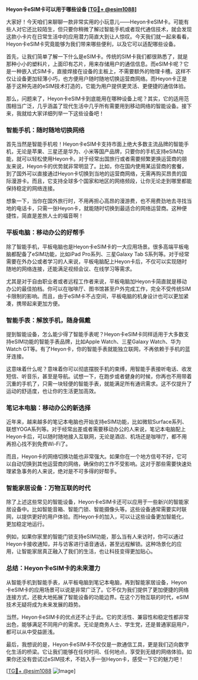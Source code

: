 **Heyon卡eSIM卡可以用于哪些设备 [[TG💪+ @esim1088](https://t.me/s/esim1088)]**

大家好！今天咱们来聊聊一款非常实用的小玩意儿——Heyon卡eSIM卡。可能有些人对它还比较陌生，但只要你稍微了解过智能手机或者现代通信技术，就会发现这款小卡片在日常生活中的应用潜力简直大到让人惊叹。今天我们就一起来看看，Heyon卡eSIM卡究竟能够为我们带来哪些便利，以及它可以适配哪些设备。

首先，让我们简单了解一下什么是eSIM卡。传统的SIM卡我们都很熟悉了，就是那种小小的塑料片，上面印有芯片，用来存储用户的通信信息。而eSIM卡呢？它是一种嵌入式SIM卡，直接焊接在设备的主板上，不需要额外的物理卡槽。这样不仅让设备更加轻薄小巧，也方便用户随时随地切换运营商网络。而Heyon卡正是基于这种先进的eSIM技术打造的，它能为用户提供更灵活、更便捷的通信体验。

那么，问题来了，Heyon卡eSIM卡到底能用在哪种设备上呢？其实，它的适用范围相当广泛，几乎涵盖了现代生活中几乎所有需要用到移动网络的智能设备。接下来，我就给大家详细列举一下这些设备吧！

### **智能手机：随时随地切换网络**

首先当然是智能手机啦！Heyon卡eSIM卡支持市面上绝大多数主流品牌的智能手机，无论是苹果、三星还是华为、小米等国产品牌，只要你的手机支持eSIM功能，就可以轻松使用Heyon卡。对于经常出国旅行或者需要频繁更换运营商的朋友来说，Heyon卡的优势就非常明显了。比如，你在国内使用某运营商的套餐，到了国外可以直接通过Heyon卡切换到当地的运营商网络，无需再购买昂贵的国际漫游卡。而且，它支持全球多个国家和地区的网络频段，让你无论走到哪里都能保持稳定的网络连接。

想象一下，当你在国外旅行时，不用再担心高昂的漫游费，也不用费劲地去寻找当地的电话卡，只需一张Heyon卡，就能随时切换到最适合的网络运营商。这种便捷性，简直是差旅人士的福音啊！

### **平板电脑：移动办公的好帮手**

除了智能手机，平板电脑也是Heyon卡eSIM卡的一大应用场景。很多高端平板电脑都配备了eSIM功能，比如iPad Pro系列、三星Galaxy Tab S系列等。对于经常需要在外办公或者学习的人来说，平板电脑配上Heyon卡后，不仅可以实现随时随地的网络连接，还能满足视频会议、在线学习等需求。

尤其是对于自由职业者或者远程工作者来说，平板电脑加Heyon卡简直就是移动办公的最佳拍档。你可以在咖啡厅、图书馆甚至户外完成工作，完全不受传统SIM卡限制的影响。而且，由于eSIM卡不占空间，平板电脑的机身设计也可以更加紧凑，携带起来更加方便。

### **智能手表：解放手机，随身佩戴**

提到智能设备，怎么能少得了智能手表呢？Heyon卡eSIM卡同样适用于大多数支持eSIM功能的智能手表品牌，比如Apple Watch、三星Galaxy Watch、华为Watch GT等。有了Heyon卡，你的智能手表就能独立联网，不再依赖于手机的蓝牙连接。

这意味着什么呢？意味着你可以彻底摆脱手机的束缚，用智能手表接听电话、收发短信、听音乐，甚至是导航。试想一下，在跑步或者健身的时候，你再也不用带着沉重的手机了，只需一块轻便的智能手表，就能满足所有通讯需求。这不仅提升了运动的舒适度，也让你的生活更加高效。

### **笔记本电脑：移动办公的新选择**

近年来，越来越多的笔记本电脑也开始支持eSIM功能，比如微软Surface系列、联想YOGA系列等。对于经常出差或者需要移动办公的人来说，笔记本电脑配上Heyon卡后，可以随时随地接入互联网，无论是酒店、机场还是咖啡厅，都不用再担心找不到免费Wi-Fi了。

而且，Heyon卡的网络切换功能也非常强大。如果你在一个地方信号不好，它可以自动切换到其他运营商的网络，确保你的工作不受影响。这对于那些需要快速处理紧急事务的人来说，绝对是不可多得的好帮手。

### **智能家居设备：万物互联的时代**

除了上述这些常见的智能设备，Heyon卡eSIM卡还可以应用于一些新兴的智能家居设备中。比如智能音箱、智能门锁、智能摄像头等。这些设备通常需要实时联网，以提供更好的用户体验。而Heyon卡的加入，可以让这些设备更加智能化，更加稳定地运行。

例如，如果你家里的智能门锁支持eSIM功能，那么当有人来访时，你可以通过Heyon卡接收通知，并与访客进行语音通话，甚至远程解锁。这种场景化的应用，让智能家居真正融入了我们的生活，也让科技变得更加贴心。

### **总结：Heyon卡eSIM卡的未来潜力**

从智能手机到智能手表，从平板电脑到笔记本电脑，再到智能家居设备，Heyon卡eSIM卡的应用场景可以说是非常广泛了。它不仅为我们提供了更加便捷的网络连接方式，还极大地拓展了智能设备的功能边界。在这个万物互联的时代，eSIM技术无疑将成为未来发展的趋势。

当然，Heyon卡eSIM卡的优点还不止于此。它的灵活性、兼容性和稳定性都非常出色，能够满足不同用户的需求。无论是商务人士、学生党，还是普通家庭用户，都可以从中受益匪浅。

最后，我想说的是，Heyon卡eSIM卡不仅仅是一款通信工具，更是我们迈向数字化生活的桥梁。它让我们能够在任何时间、任何地点，享受到无缝的网络体验。如果你还没有尝试过eSIM技术，不妨入手一张Heyon卡，感受一下它的魅力吧！

[[TG💪+ @esim1088](https://t.me/s/esim1088) ![Image](https://i.postimg.cc/4NQfJmqS/Snipaste-2025-05-13-00-14-12.png)]